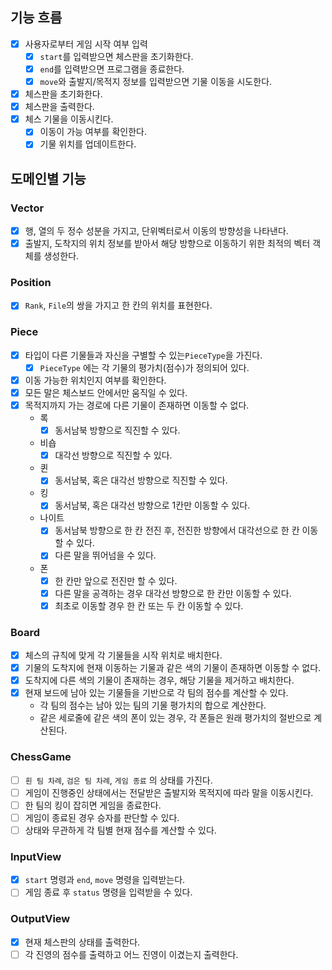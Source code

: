 ## 기능 흐름

- [x] 사용자로부터 게임 시작 여부 입력
    - [x] `start`를 입력받으면 체스판을 초기화한다.
    - [x] `end`를 입력받으면 프로그램을 종료한다.
    - [x] `move`와 출발지/목적지 정보를 입력받으면 기물 이동을 시도한다.
- [x] 체스판을 초기화한다.
- [x] 체스판을 출력한다.
- [x] 체스 기물을 이동시킨다.
    - [x] 이동이 가능 여부를 확인한다.
    - [x] 기물 위치를 업데이트한다.

## 도메인별 기능

### Vector
- [x] 행, 열의 두 정수 성분을 가지고, 단위벡터로서 이동의 방향성을 나타낸다.
- [x] 출발지, 도착지의 위치 정보를 받아서 해당 방향으로 이동하기 위한 최적의 벡터 객체를 생성한다.

### Position
- [x] `Rank`, `File`의 쌍을 가지고 한 칸의 위치를 표현한다.

### Piece
- [x] 타입이 다른 기물들과 자신을 구별할 수 있는`PieceType`을 가진다.
  - [x] `PieceType` 에는 각 기물의 평가치(점수)가 정의되어 있다. 
- [x] 이동 가능한 위치인지 여부를 확인한다.
- [x] 모든 말은 체스보드 안에서만 움직일 수 있다.
- [x] 목적지까지 가는 경로에 다른 기물이 존재하면 이동할 수 없다.
    - 록
        - [x] 동서남북 방향으로 직진할 수 있다.
    - 비숍
        - [x] 대각선 방향으로 직진할 수 있다.
    - 퀸
        - [x] 동서남북, 혹은 대각선 방향으로 직진할 수 있다.
    - 킹
        - [x] 동서남북, 혹은 대각선 방향으로 1칸만 이동할 수 있다.
    - 나이트
        - [x] 동서남북 방향으로 한 칸 전진 후, 전진한 방향에서 대각선으로 한 칸 이동할 수 있다.
        - [x] 다른 말을 뛰어넘을 수 있다.
    - 폰
        - [x] 한 칸만 앞으로 전진만 할 수 있다.
        - [x] 다른 말을 공격하는 경우 대각선 방향으로 한 칸만 이동할 수 있다.
        - [x] 최초로 이동할 경우 한 칸 또는 두 칸 이동할 수 있다.

### Board
- [x] 체스의 규칙에 맞게 각 기물들을 시작 위치로 배치한다.
- [x] 기물의 도착지에 현재 이동하는 기물과 같은 색의 기물이 존재하면 이동할 수 없다.
- [x] 도착지에 다른 색의 기물이 존재하는 경우, 해당 기물을 제거하고 배치한다.
- [x] 현재 보드에 남아 있는 기물들을 기반으로 각 팀의 점수를 계산할 수 있다.
  - 각 팀의 점수는 남아 있는 팀의 기물 평가치의 합으로 계산한다.
  - 같은 세로줄에 같은 색의 폰이 있는 경우, 각 폰들은 원래 평가치의 절반으로 계산된다.

### ChessGame
- [ ] `흰 팀 차례`, `검은 팀 차례`, `게임 종료` 의 상태를 가진다.
- [ ] 게임이 진행중인 상태에서는 전달받은 출발지와 목적지에 따라 말을 이동시킨다.
- [ ] 한 팀의 킹이 잡히면 게임을 종료한다.
- [ ] 게임이 종료된 경우 승자를 판단할 수 있다.
- [ ] 상태와 무관하게 각 팀별 현재 점수를 계산할 수 있다.

### InputView
- [x] `start` 명령과 `end`, `move` 명령을 입력받는다.
- [ ] 게임 종료 후 `status` 명령을 입력받을 수 있다.

### OutputView
- [x] 현재 체스판의 상태를 출력한다.
- [ ] 각 진영의 점수를 출력하고 어느 진영이 이겼는지 출력한다.
